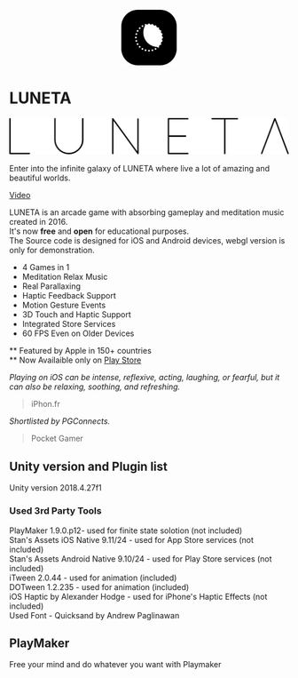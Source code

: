 <p align="center">
  <img width="100" height="100" src="https://raw.githubusercontent.com/markaelie/LUNETA/master/Various/luneta_icon.png">
</p>

# LUNETA  
  
![alt text](https://raw.githubusercontent.com/markaelie/LUNETA/master/Various/luneta_logo.png)
  

  
Enter into the infinite galaxy of LUNETA where live a lot of amazing and beautiful worlds.  
  
[Video](https://www.youtube.com/watch?v=rP_t0bxryYs)
  
LUNETA is an arcade game with absorbing gameplay and meditation music created in 2016.  
It's now **free** and **open** for educational purposes.  
The Source code is designed for iOS and Android devices, webgl version is only for demonstration.  
  
- 4 Games in 1
- Meditation Relax Music
- Real Parallaxing
- Haptic Feedback Support
- Motion Gesture Events
- 3D Touch and Haptic Support
- Integrated Store Services
- 60 FPS Even on Older Devices
  
  
** Featured by Apple in 150+ countries  
** Now Availaible only on [Play Store](https://play.google.com/store/apps/details?id=com.markhunanyan.luneta)
  

  
_Playing on iOS can be intense, reflexive, acting, laughing, or fearful, but it can also be relaxing, soothing, and refreshing._
>iPhon.fr

_Shortlisted by PGConnects._
>Pocket Gamer
  
## Unity version and Plugin list
 
Unity version 2018.4.27f1  
### Used 3rd Party Tools  
PlayMaker 1.9.0.p12- used for finite state solotion (not included)  
Stan's Assets iOS Native 9.11/24 - used for App Store services (not included)  
Stan's Assets Android Native 9.10/24 - used for Play Store services (not included)  
iTween 2.0.44 - used for animation (included)  
DOTween 1.2.235 - used for animation (included)  
iOS Haptic by Alexander Hodge - used for iPhone's Haptic Effects (not included)  
Used Font - Quicksand by Andrew Paglinawan

## PlayMaker

Free your mind and do whatever you want with Playmaker

